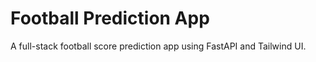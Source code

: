 # Football Prediction App

A full-stack football score prediction app using FastAPI and Tailwind UI.